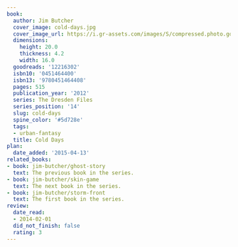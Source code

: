 ```yaml
---
book:
  author: Jim Butcher
  cover_image: cold-days.jpg
  cover_image_url: https://i.gr-assets.com/images/S/compressed.photo.goodreads.com/books/1345145377l/12216302._SX98_.jpg
  dimensions:
    height: 20.0
    thickness: 4.2
    width: 16.0
  goodreads: '12216302'
  isbn10: '0451464400'
  isbn13: '9780451464408'
  pages: 515
  publication_year: '2012'
  series: The Dresden Files
  series_position: '14'
  slug: cold-days
  spine_color: '#5d728e'
  tags:
  - urban-fantasy
  title: Cold Days
plan:
  date_added: '2015-04-13'
related_books:
- book: jim-butcher/ghost-story
  text: The previous book in the series.
- book: jim-butcher/skin-game
  text: The next book in the series.
- book: jim-butcher/storm-front
  text: The first book in the series.
review:
  date_read:
  - 2014-02-01
  did_not_finish: false
  rating: 3
---
```

